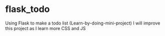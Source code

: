 # flask_todo


Using Flask to make a todo list (Learn-by-doing-mini-project)
I will improve this project as I learn more CSS and JS
